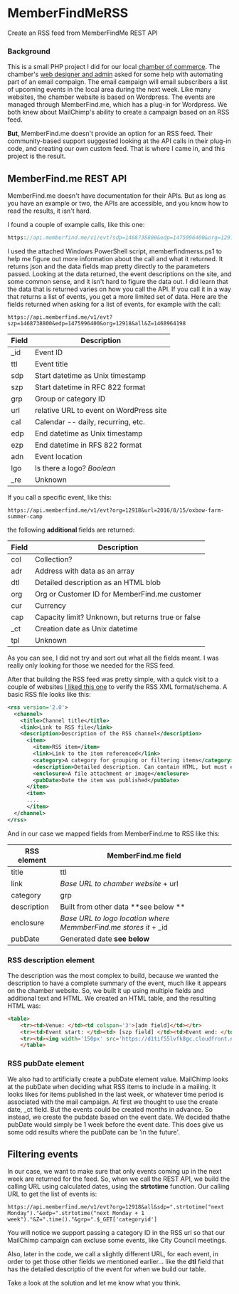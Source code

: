 # MemberFindMeRSS
Create an RSS feed from MemberFindMe REST API

### Background
This is a small PHP project I did for our local [chamber of commerce](http://duvallchamberofcommerce.com).
The chamber's [web designer and admin](http://cascadevalleydesigns.com) asked for some help with automating part of an email compaign.
The email campaign will email subscribers a list of upcoming events in the local area during the next week.
Like many websites, the chamber website is based on Wordpress. The events are managed through MemberFind.me, which has a plug-in for Wordpress. 
We both knew about MailChimp's ability to create a campaign based on an RSS feed.  

**But**, MemberFind.me doesn't provide an option for an RSS feed.  Their community-based support suggested looking at the API calls
in their plug-in code, and creating our own custom feed.  That is where I came in, and this project is the result.

## MemberFind.me REST API
MemberFind.me doesn't have documentation for their APIs.  But as long as you have an example or two, the APIs are accessible,
and you know how to read the results, it isn't hard.

I found a couple of example calls, like this one:

``` php
https://api.memberfind.me/v1/evt?sdp=1468738800&edp=1475996400&org=12918&all&Z=1468964198&SF=NnJKmzY2vzAWvAMM02ITXG0blJlCeMKadwY2yMjS8Ft~#.$set['org']."&wee=1&grp=".$instance['grp']."&cnt=".$instance['cnt']."&sdp=".time()
```

I used the attached Windows PowerShell script, memberfindmerss.ps1 to help me figure out more information about the call and what it returned.
It returns json and the data fields map pretty directly to the parameters passed.
Looking at the data returned, the event descriptions on the site, and some common sense, and it isn't hard to figure the data out. 
I did learn that the data that is returned varies on how you call the API. If you call it in a way that returns a list of events,
you get a more limited set of data.
Here are the fields returned when asking for a list of events, for example with the call:

```
https://api.memberfind.me/v1/evt?szp=1468738800&edp=1475996400&org=12918&all&Z=1468964198
```

| Field | Description |
|-------|-------------|
| _id   | Event ID    |
| ttl   | Event title |
| sdp   | Start datetime as Unix timestamp |
| szp   | Start datetime in RFC 822 format |
| grp   | Group or category ID |
| url   | relative URL to event on WordPress site |
| cal   | Calendar -- daily, recurring, etc. |
| edp   | End datetime as Unix timestamp |
| ezp   | End datetime in RFS 822 format |
| adn   | Event location |
| lgo   | Is there a logo? _Boolean_ |
| _re   | Unknown |

If you call a specific event, like this:

```
https://api.memberfind.me/v1/evt?org=12918&url=2016/8/15/oxbow-farm-summer-camp
```

the following **additional** fields are returned:

| Field | Description |
|-------|-------------|
| col   | Collection? |
| adr   | Address with data as an array |
| dtl   | Detailed description as an HTML blob |
| org   | Org or Customer ID for MemberFind.me customer |
| cur   | Currency |
| cap   | Capacity limit? Unknown, but returns true or false |
| _ct   | Creation date as Unix datetime |
| tpl   | Unknown |


As you can see, I did not try and sort out what all the fields meant. I was really only looking for those we needed for the RSS feed.

After that building the RSS feed was pretty simple, with a quick visit to a couple of websites [I liked this one](http://cyber.law.harvard.edu/rss/rss.html) to verify the RSS XML format/schema.
A basic RSS file looks like this:

``` xml
<rss version='2.0'>
  <channel>
    <title>Channel title</title>
    <link>Link to RSS file</link>
    <description>Description of the RSS channel</description>
      <item>
        <item>RSS item</item>
        <link>Link to the item referenced</link>
        <category>A category for grouping or filtering items</category>
        <description>Detailed description. Can contain HTML, but must escape it or create CDATA</description>
        <enclosure>A file attachment or image</enclosure>
        <pubDate>Date the item was published</pubDate>
      </item>
      <item>
      ....
      </item>
  </channel>
</rss>
```
  
And in our case we mapped fields from MemberFind.me to RSS like this:

| RSS element | MemberFind.me field |
|---------|-------------|
| title   | ttl |
| link    | _Base URL to chamber website_ + url |
| category | grp |
| description | Built from other data **see below ** |
| enclosure | _Base URL to logo location where MemmberFind.me stores it_ + _id |
| pubDate | Generated date **see below** |

### RSS description element
The description was the most complex to build, because we wanted the description to have a complete summary of the event, much like it appears on the chamber website.
So, we built it up using multiple fields and additional text and HTML.
We created an HTML table, and the resulting HTML was:

``` html
<table>
	<tr><td>Venue: </td><td colspan='3'>[adn field]</td></tr>
	<tr><td>Event start: </td><td> [szp field] </td><td>Event end: </td><td> [ezp field]</td></tr>
	<tr><td><img width='150px' src='https://d1tif55lvfk8gc.cloudfront.net/[_id field].jpg'/></td><td colspan='3'>[dtl field]</td></tr>
	</table>
```

### RSS pubDate element
We also had to artificially create a pubDate element value.  MailChimp looks at the pubDate when deciding what RSS items to include in a mailing.  It looks likes for items published in the last week, or whatever time period is associated with the mail campaign. At first we thought to use the create date, _ct field.  But the events could be created months in advance. So instead, we create the pubdate based on the event date. We decided thathe pubDate would simply be 1 week before the event date.  This does give us some odd results where the pubDate can be 'in the future'.

## Filtering events
In our case, we want to make sure that only events coming up in the next week are returned for the feed.  So, when we call the REST API, we build the calling URL using calculated dates, using the **strtotime** function.  Our calling URL to get the list of events is:

```
https://api.memberfind.me/v1/evt?org=12918&all&sdp=".strtotime("next Monday")."&edp=".strtotime("next Monday + 1 week")."&Z=".time()."&grp=".$_GET['categoryid']
```

You will notice we support passing a category ID in the RSS url so that our MailChimp campaign can excluse some events, like City Council meetings.

Also, later in the code, we call a slightly different URL, for each event, in order to get those other fields we mentioned earlier... like the **dtl** field that has the detailed descriptio of the event for when we build our table.

Take a look at the solution and let me know what you think.
